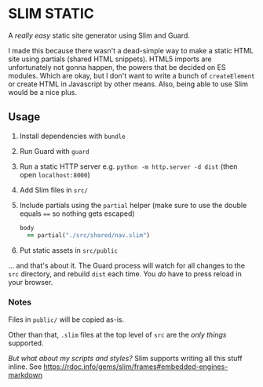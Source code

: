 # SLIM STATIC

A _really easy_ static site generator using Slim and Guard.

I made this because there wasn't a dead-simple way to make a static HTML site using partials (shared HTML snippets). HTML5 imports are unfortunately not gonna happen, the powers that be decided on ES modules. Which are okay, but I don't want to write a bunch of `createElement` or create HTML in Javascript by other means. Also, being able to use Slim would be a nice plus.  

## Usage

1. Install dependencies with `bundle`
2. Run Guard with `guard`
3. Run a static HTTP server e.g. `python -m http.server -d dist` (then open `localhost:8000`)
2. Add Slim files in `src/`
3. Include partials using the `partial` helper (make sure to use the double equals `==` so nothing gets escaped)

	```ruby
	body
	  == partial("./src/shared/nav.slim")
	
	```
4. Put static assets in `src/public`

... and that's about it. The Guard process will watch for all changes to the `src` directory, and rebuild `dist` each time. You _do_ have to press reload in your browser.

### Notes

Files in `public/` will be copied as-is. 

Other than that, `.slim` files at the top level of `src` are the _only things_ supported.

_But what about my scripts and styles?_ Slim supports writing all this stuff inline. See https://rdoc.info/gems/slim/frames#embedded-engines-markdown


